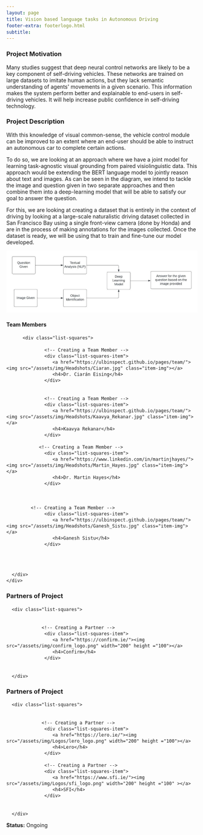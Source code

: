 ```yaml
---
layout: page
title: Vision based language tasks in Autonomous Driving
footer-extra: footerlogo.html
subtitle: 
---
```


### Project Motivation
Many studies suggest that deep neural control networks are likely to be a key component of self-driving vehicles. These networks are trained on large datasets to imitate human actions, but they lack semantic understanding of agents' movements in a given scenario. This information makes the system perform better and explainable to end-users in self-driving vehicles. It will help increase public confidence in self-driving technology.   

### Project Description
With this knowledge of visual common-sense, the vehicle control module can be improved to an extent where an end-user should be able to instruct an autonomous car to complete certain actions.	 

To do so, we are looking at an approach where we have a joint model for learning task-agnostic visual grounding from paired visiolinguistic data. This approach would be extending the BERT language model to jointly reason about text and images. 	As can be seen in the diagram, we intend to tackle the image and question given in two separate approaches and then combine them into a deep-learning model that will be able to satisfy our goal to answer the question.  

For this, we are looking at creating a dataset that is entirely in the context of driving by looking at a large-scale naturalistic driving dataset collected in San Francisco Bay using a single front-view camera (done by Honda) and are in the process of making annotations for the images collected. Once the dataset is ready, we will be using that to train and fine-tune our model developed. 


<img src="/assets/img/Projects/vision_language.jpg" class="center">

#### Team Members 


<div class="container-fluid">
   
   <div class="row">
                 
          <div class="list-squares">
             
                  <!-- Creating a Team Member -->
                  <div class="list-squares-item">
                     <a href="https://ulbinspect.github.io/pages/team/"><img src="/assets/img/Headshots/Ciaran.jpg" class="item-img"></a>
                     <h4>Dr. Ciarán Eising</h4>
                  </div>
             
             
                  <!-- Creating a Team Member -->
                  <div class="list-squares-item">
                     <a href="https://ulbinspect.github.io/pages/team/"><img src="/assets/img/Headshots/Kaavya_Rekanar.jpg" class="item-img"></a>
                     <h4>Kaavya Rekanar</h4>
                  </div>
      
                <!-- Creating a Team Member -->
                  <div class="list-squares-item">
                     <a href="https://www.linkedin.com/in/martinjhayes/"><img src="/assets/img/Headshots/Martin_Hayes.jpg" class="item-img"></a>
                     <h4>Dr. Martin Hayes</h4>
                  </div>
             
            
        
             <!-- Creating a Team Member -->
                  <div class="list-squares-item">
                     <a href="https://ulbinspect.github.io/pages/team/"><img src="/assets/img/Headshots/Ganesh_Sistu.jpg" class="item-img"></a>
                     <h4>Ganesh Sistu</h4>
                  </div> 
 

      
 
      </div>
    </div>
</div>

### Partners of Project


<div class="container-fluid">
   
   <div class="row">
      
      <div class="list-squares">
                 
   
                 <!-- Creating a Partner -->
                  <div class="list-squares-item">
                     <a href="https://confirm.ie/"><img src="/assets/img/confirm_logo.png" width="200" height ="100"></a>
                     <h4>Confirm</h4>
                  </div>
                                
                  
      </div>
  </div>
</div>


### Partners of Project


<div class="container-fluid">
   
   <div class="row">
      
      <div class="list-squares">
                 
   
                 <!-- Creating a Partner -->
                  <div class="list-squares-item">
                     <a href="https://lero.ie/"><img src="/assets/img/Logos/lero_logo.png" width="200" height ="100"></a>
                     <h4>Lero</h4>
                  </div>
                  
                  <!-- Creating a Partner -->
                  <div class="list-squares-item">
                     <a href="https://www.sfi.ie/"><img src="/assets/img/Logos/sfi_logo.png" width="200" height ="100" ></a>
                     <h4>SFI</h4>
                  </div>
                        
                  
      </div>
  </div>
</div>

**Status:** Ongoing
